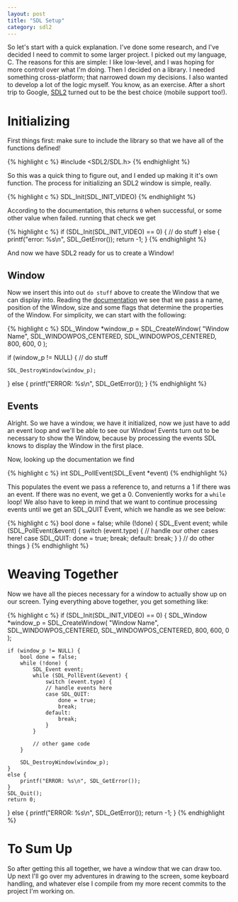 ```yaml
---
layout: post
title: "SDL Setup"
category: sdl2
---
```


So let's start with a quick explanation. I've done some research, and I've
decided I need to commit to some larger project. I picked out my language, C.
The reasons for this are simple: I like low-level, and I was hoping for more
control over what I'm doing. Then I decided on a library. I needed something
cross-platform; that narrowed down my decisions. I also wanted to develop a lot
of the logic myself. You know, as an exercise. After a short trip to Google,
[SDL2](http://www.libsdl.org/) turned out to be the best choice (mobile support
too!).

# Initializing

First things first: make sure to include the library so that we have all of the
functions defined!

{% highlight c %}
#include <SDL2/SDL.h>
{% endhighlight %}

So this was a quick thing to figure out, and I ended up making it it's own
function. The process for initializing an SDL2 window is simple, really.

{% highlight c %}
SDL_Init(SDL_INIT_VIDEO)
{% endhighlight %}

According to the documentation, this returns `0` when successful, or some other
value when failed. running that check we get

{% highlight c %}
if (SDL_Init(SDL_INIT_VIDEO) == 0) {
    // do stuff
}
else {
    printf("error: %s\n", SDL_GetError());
    return -1;
}
{% endhighlight %}

And now we have SDL2 ready for us to create a Window!

## Window

Now we insert this into out `do stuff` above to create the Window that we can
display into. Reading the [documentation](http://www.libsdl.org/SDL_CreateWindow)
we see that we pass a name, position of the Window, size and some flags that
determine the properties of the Window. For simplicity, we can start with the
following:

{% highlight c %}
SDL_Window *window_p = SDL_CreateWindow(
        "Window Name",
        SDL_WINDOWPOS_CENTERED, SDL_WINDOWPOS_CENTERED,
        800, 600, 0
);

if (window_p != NULL) {
    // do stuff

    SDL_DestroyWindow(window_p);
}
else {
    printf("ERROR: %s\n", SDL_GetError());
}
{% endhighlight %}

## Events

Alright. So we have a window, we have it initialized, now we just have to add
an event loop and we'll be able to see our Window! Events turn out to be
necessary to show the Window, because by processing the events SDL knows to
display the Window in the first place.

Now, looking up the documentation we find

{% highlight c %}
int SDL_PollEvent(SDL_Event *event)
{% endhighlight %}

This populates the event we pass a reference to, and returns a 1 if there was
an event. If there was no event, we get a 0. Conveniently works for a `while`
loop! We also have to keep in mind that we want to continue processing events
until we get an SDL_QUIT Event, which we handle as we see below:

{% highlight c %}
bool done = false;
while (!done) {
    SDL_Event event;
    while (SDL_PollEvent(&event) {
        switch (event.type) {
        // handle our other cases here!
        case SDL_QUIT:
            done = true;
            break;
        default:
            break;
        }
    }
    // do other things
}
{% endhighlight %}

# Weaving Together

Now we have all the pieces necessary for a window to actually show up on our
screen. Tying everything above together, you get something like:

{% highlight c %}
if (SDL_Init(SDL_INIT_VIDEO) == 0) {
    SDL_Window *window_p = SDL_CreateWindow(
            "Window Name",
            SDL_WINDOWPOS_CENTERED, SDL_WINDOWPOS_CENTERED,
            800, 600, 0
    );

    if (window_p != NULL) {
        bool done = false;
        while (!done) {
            SDL_Event event;
            while (SDL_PollEvent(&event) {
                switch (event.type) {
                // handle events here
                case SDL_QUIT:
                    done = true;
                    break;
                default:
                    break;
                }
            }

            // other game code
        }

        SDL_DestroyWindow(window_p);
    }
    else {
        printf("ERROR: %s\n", SDL_GetError());
    }
    SDL_Quit();
    return 0;
}
else {
    printf("ERROR: %s\n", SDL_GetError());
    return -1;
}
{% endhighlight %}

# To Sum Up

So after getting this all together, we have a window that we can draw too. Up
next I'll go over my adventures in drawing to the screen, some keyboard
handling, and whatever else I compile from my more recent commits to the
project I'm working on.
